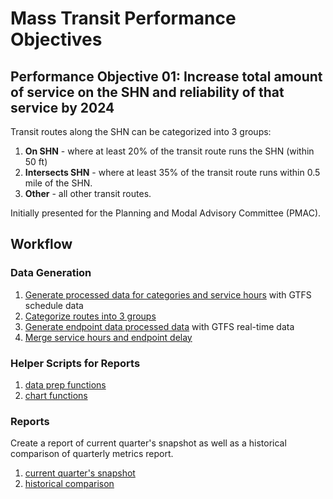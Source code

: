 # Mass Transit Performance Objectives

## Performance Objective 01: Increase total amount of service on the SHN and reliability of that service by 2024

Transit routes along the SHN can be categorized into 3 groups:

1. **On SHN** - where at least 20% of the transit route runs the SHN (within 50 ft) 
1. **Intersects SHN** - where at least 35% of the transit route runs within 0.5 mile of the SHN.
1. **Other** - all other transit routes.


Initially presented for the Planning and Modal Advisory Committee (PMAC).

## Workflow
### Data Generation

1. [Generate processed data for categories and service hours](https://github.com/cal-itp/data-analyses/blob/main/quarterly_performance_objective/A1_generate_routes_on_shn_data.py) with GTFS schedule data
1. [Categorize routes into 3 groups](https://github.com/cal-itp/data-analyses/blob/main/quarterly_performance_objective/A2_categorize_routes.py)
1. [Generate endpoint data processed data](https://github.com/cal-itp/data-analyses/blob/main/quarterly_performance_objective/A3_generate_endpoint_delay.py) with GTFS real-time data
1. [Merge service hours and endpoint delay](https://github.com/cal-itp/data-analyses/blob/main/quarterly_performance_objective/A4_route_service_hours_delay.py)

### Helper Scripts for Reports
1. [data prep functions](https://github.com/cal-itp/data-analyses/blob/main/quarterly_performance_objective/B1_report_metrics.py)
1. [chart functions](https://github.com/cal-itp/data-analyses/blob/main/quarterly_performance_objective/B2_report_charts.py)

### Reports

Create a report of current quarter's snapshot as well as a historical comparison of quarterly metrics report.

1. [current quarter's snapshot](https://github.com/cal-itp/data-analyses/blob/main/quarterly_performance_objective/current_quarter_report.ipynb)
1. [historical comparison](https://github.com/cal-itp/data-analyses/blob/main/quarterly_performance_objective/historical_report.ipynb)